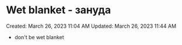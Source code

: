 # Wet blanket - зануда

Created: March 26, 2023 11:04 AM
Updated: March 26, 2023 11:44 AM

- don't be wet blanket